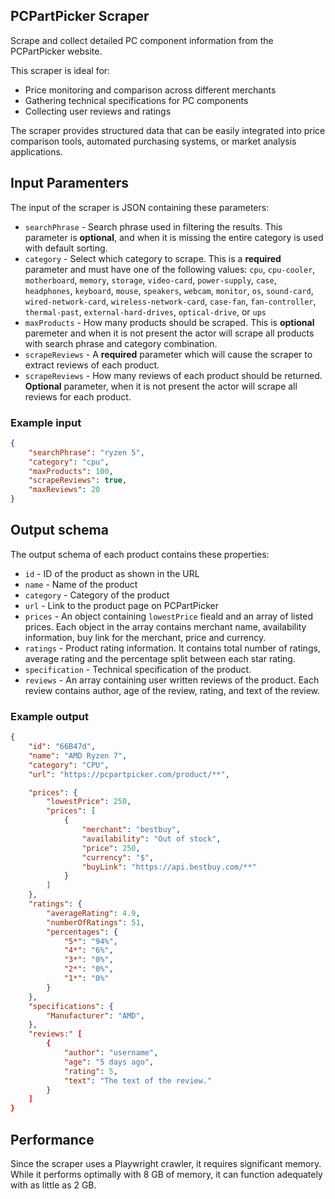 ## PCPartPicker Scraper
Scrape and collect detailed PC component information from the PCPartPicker website.

This scraper is ideal for:

- Price monitoring and comparison across different merchants
- Gathering technical specifications for PC components
- Collecting user reviews and ratings

The scraper provides structured data that can be easily integrated into price comparison tools, automated purchasing systems, or market analysis applications.

## Input Paramenters
The input of the scraper is JSON containing these parameters:

- `searchPhrase` - Search phrase used in filtering the results. This parameter is **optional**, and when it is missing the entire category is used with default sorting.
- `category` - Select which category to scrape. This is a **required** parameter and must have one of the following values: `cpu`, `cpu-cooler`, `motherboard`, `memory`, `storage`, `video-card`, `power-supply`, `case`, `headphones`, `keyboard`, `mouse`, `speakers`, `webcam`, `monitor`, `os`, `sound-card`, `wired-network-card`, `wireless-network-card`, `case-fan`, `fan-controller`, `thermal-past`, `external-hard-drives`, `optical-drive`, or `ups`
- `maxProducts` - How many products should be scraped. This is **optional** paremeter and when it is not present the actor will scrape all products with search phrase and category combination.
- `scrapeReviews` - A **required** parameter which will cause the scraper to extract reviews of each product.
- `scrapeReviews` - How many reviews of each product should be returned. **Optional** parameter, when it is not present the actor will scrape all reviews for each product.

### Example input
```json
{
    "searchPhrase": "ryzen 5",
    "category": "cpu",
    "maxProducts": 100,
    "scrapeReviews": true,
    "maxReviews": 20
}
```


## Output schema
The output schema of each product contains these properties:

- `id` - ID of the product as shown in the URL
- `name` - Name of the product
- `category` - Category of the product
- `url` - Link to the product page on PCPartPicker
- `prices` - An object containing `lowestPrice` fieald and an array of listed prices. Each object in the array contains merchant name, availability information, buy link for the merchant, price and currency.
- `ratings` - Product rating information. It contains total number of ratings, average rating and the percentage split between each star rating.
- `specification` - Technical specification of the product.
- `reviews` - An array containing user written reviews of the product. Each review contains author, age of the review, rating, and text of the review.

### Example output
```json
{
    "id": "66B47d",
    "name": "AMD Ryzen 7",
    "category": "CPU",
    "url": "https://pcpartpicker.com/product/**",

    "prices": {
        "lowestPrice": 250,
        "prices": [
            {
                "merchant": "bestbuy",
                "availability": "Out of stock",
                "price": 250,
                "currency": "$",
                "buyLink": "https://api.bestbuy.com/**"
            }
        ]
    },
    "ratings": {
        "averageRating": 4.9,
        "numberOfRatings": 51,
        "percentages": {
            "5*": "94%",
            "4*": "6%",
            "3*": "0%",
            "2*": "0%",
            "1*": "0%"
        }
    },
    "specifications": {
        "Manufacturer": "AMD",
    },
    "reviews:" [
        {
            "author": "username",
            "age": "5 days ago",
            "rating": 5,
            "text": "The text of the review."
        }
    ]
}
```

## Performance
Since the scraper uses a Playwright crawler, it requires significant memory. While it performs optimally with 8 GB of memory, it can function adequately with as little as 2 GB.
